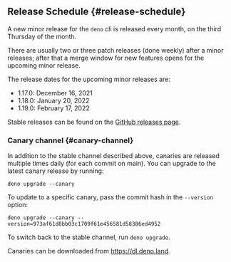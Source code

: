## Release Schedule {#release-schedule}

A new minor release for the `deno` cli is released every month, on the third
Thursday of the month.

There are usually two or three patch releases (done weekly) after a minor
releases; after that a merge window for new features opens for the upcoming
minor release.

The release dates for the upcoming minor releases are:

- 1.17.0: December 16, 2021
- 1.18.0: January 20, 2022
- 1.19.0: February 17, 2022

Stable releases can be found on the
[GitHub releases page](https://github.com/denoland/deno/releases).

### Canary channel {#canary-channel}

In addition to the stable channel described above, canaries are released
multiple times daily (for each commit on main). You can upgrade to the latest
canary release by running:

```
deno upgrade --canary
```

To update to a specific canary, pass the commit hash in the `--version` option:

```
deno upgrade --canary --version=973af61d8bb03c1709f61e456581d58386ed4952
```

To switch back to the stable channel, run `deno upgrade`.

Canaries can be downloaded from https://dl.deno.land.
